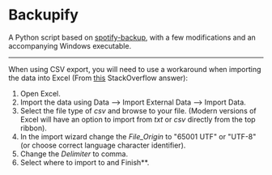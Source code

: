 Backupify
==============

A Python script based on [spotify-backup](https://github.com/caseychu/spotify-backup), with a few modifications and an accompanying Windows executable.

---

When using CSV export, you will need to use a workaround when importing the data into Excel
(From [this](https://stackoverflow.com/questions/6002256/is-it-possible-to-force-excel-recognize-utf-8-csv-files-automatically) StackOverflow answer):

1. Open Excel.
2. Import the data using Data --> Import External Data --> Import Data.
3. Select the file type of *csv* and browse to your file. (Modern versions of Excel will have an option to import from *txt* or *csv* directly from the top ribbon).
4. In the import wizard change the *File_Origin* to "65001 UTF" or "UTF-8" (or choose correct language character identifier).
5. Change the *Delimiter* to comma.
6. Select where to import to and Finish**.
